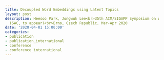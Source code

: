 ```yaml
---
title: Decoupled Word Embeddings using Latent Topics
layout: post
description: Heesoo Park, Jongwuk Lee<br>35th ACM/SIGAPP Symposium on Applied Computing
  (SAC, to appear)<br>Brno, Czech Republic, Mar-Apr 2020
date: '2020-04-01 15:00:00'
categories:
- publication
- publication_international
- conference
- conference_international
---
```


